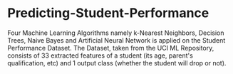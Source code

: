 # Predicting-Student-Performance

Four Machine Learning Algorithms namely k-Nearest Neighbors, Decision Trees, Naive Bayes and Artificial Neural Network is applied on the Student Performance Dataset. The Dataset, taken from the UCI ML Repository, consists of 33 extracted features of a student (its age, parent's qualification, etc) and 1 output class (whether the student will drop or not). 
